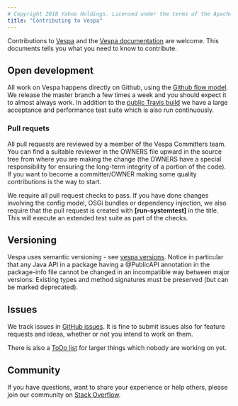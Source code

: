 ```yaml
---
# Copyright 2018 Yahoo Holdings. Licensed under the terms of the Apache 2.0 license. See LICENSE in the project root.
title: "Contributing to Vespa"
---
```

Contributions to [Vespa](http://github.com/vespa-engine/vespa)
and the [Vespa documentation](http://github.com/vespa-engine/documentation)
are welcome.
This documents tells you what you need to know to contribute.

## Open development
All work on Vespa happens directly on Github,
using the [Github flow model](https://guides.github.com/introduction/flow/).
We release the master branch a few times a week and you should expect it to almost always work.
In addition to the [public Travis build](https://travis-ci.com/vespa-engine/vespa)
we have a large acceptance and performance test suite which
is also run continuously.

### Pull requets
All pull requests are reviewed by a member of the Vespa Committers team.
You can find a suitable reviewer in the OWNERS file upward in the source tree from
where you are making the change (the OWNERS have a special responsibility for
ensuring the long-term integrity of a portion of the code).
If you want to become a committer/OWNER making some quality contributions is the way to start.

We require all pull request checks to pass. If you have done changes involving the config model,
OSGi bundles or dependency injection, we also require that the pull request is created with
<strong>[run-systemtest]</strong> in the title. This will execute an extended test suite as
part of the checks.

## Versioning
Vespa uses semantic versioning - see
[vespa versions](http://docs.vespa.ai/documentation/vespa-versions.html).
Notice in particular that any Java API in a package having a @PublicAPI
annotation in the package-info file cannot be changed in an incompatible way
between major versions: Existing types and method signatures must be preserved
(but can be marked deprecated).

## Issues
We track issues in [GitHub issues](https://github.com/vespa-engine/vespa/issues).
It is fine to submit issues also for feature requests and ideas, whether or not you intend to work on them.

There is also a [ToDo list](https://github.com/vespa-engine/vespa/blob/master/TODO.md) for larger things which nobody are working on yet.

## Community
If you have questions, want to share your experience or help others, please join our community on [Stack Overflow](http://stackoverflow.com/questions/tagged/vespa).